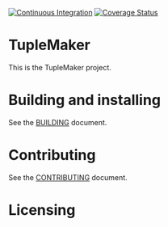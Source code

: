[![Continuous Integration](https://github.com/rlalik/TupleMaker/actions/workflows/ci.yml/badge.svg)](https://github.com/rlalik/TupleMaker/actions/workflows/ci.yml)
[![Coverage Status](https://coveralls.io/repos/github/rlalik/TupleMaker/badge.svg?branch=master)](https://coveralls.io/github/rlalik/TupleMaker?branch=master)

# TupleMaker

This is the TupleMaker project.

# Building and installing

See the [BUILDING](BUILDING.md) document.

# Contributing

See the [CONTRIBUTING](CONTRIBUTING.md) document.

# Licensing

<!--
Please go to https://choosealicense.com/licenses/ and choose a license that
fits your needs. The recommended license for a project of this type is the
Boost Software License 1.0.
-->
